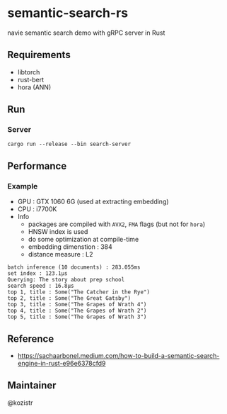 # semantic-search-rs

navie semantic search demo with gRPC server in Rust

## Requirements

* libtorch
* rust-bert
* hora (ANN)

## Run

### Server

```shell
cargo run --release --bin search-server 
```

## Performance

### Example

* GPU : GTX 1060 6G (used at extracting embedding)
* CPU : i7700K
* Info
  * packages are compiled with `AVX2`, `FMA` flags (but not for `hora`)
  * HNSW index is used
  * do some optimization at compile-time
  * embedding dimenstion : 384
  * distance measure : L2

```text
batch inference (10 documents) : 283.055ms
set index : 123.1µs
Querying: The story about prep school
search speed : 16.8µs
top 1, title : Some("The Catcher in the Rye")
top 2, title : Some("The Great Gatsby")
top 3, title : Some("The Grapes of Wrath 4")
top 4, title : Some("The Grapes of Wrath 2")
top 5, title : Some("The Grapes of Wrath 3")
```

## Reference

* https://sachaarbonel.medium.com/how-to-build-a-semantic-search-engine-in-rust-e96e6378cfd9

## Maintainer

@kozistr
